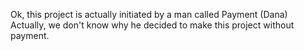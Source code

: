 Ok, this project is actually initiated by a man called Payment (Dana) Actually, we don't know why he decided to make this project without payment.